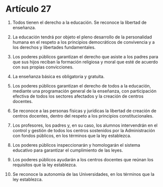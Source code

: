# Artículo 27

1. Todos tienen el derecho a la educación. Se reconoce la libertad de enseñanza.

2. La educación tendrá por objeto el pleno desarrollo de la personalidad humana en el respeto a los principios democráticos de convivencia y a los derechos y libertades fundamentales.

3. Los poderes públicos garantizan el derecho que asiste a los padres para que sus hijos reciban la formación religiosa y moral que esté de acuerdo con sus propias convicciones.

4. La enseñanza básica es obligatoria y gratuita.

5. Los poderes públicos garantizan el derecho de todos a la educación, mediante una programación general de la enseñanza, con participación efectiva de todos los sectores afectados y la creación de centros docentes.

6. Se reconoce a las personas físicas y jurídicas la libertad de creación de centros docentes, dentro del respeto a los principios constitucionales.

7. Los profesores, los padres y, en su caso, los alumnos intervendrán en el control y gestión de todos los centros sostenidos por la Administración con fondos públicos, en los términos que la ley establezca.

8. Los poderes públicos inspeccionarán y homologarán el sistema educativo para garantizar el cumplimiento de las leyes.

9. Los poderes públicos ayudarán a los centros docentes que reúnan los requisitos que la ley establezca.

10. Se reconoce la autonomía de las Universidades, en los términos que la ley establezca.

